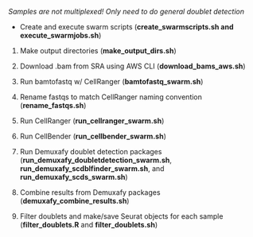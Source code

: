*Samples are not multiplexed! Only need to do general doublet detection*
* Create and execute swarm scripts (**create_swarmscripts.sh and execute_swarmjobs.sh**)
1. Make output directories (**make_output_dirs.sh**)
2. Download .bam from SRA using AWS CLI (**download_bams_aws.sh**)
3. Run bamtofastq w/ CellRanger (**bamtofastq_swarm.sh**)


4. Rename fastqs to match CellRanger naming convention (**rename_fastqs.sh**)
5. Run CellRanger (**run_cellranger_swarm.sh**)
6. Run CellBender (**run_cellbender_swarm.sh**)
7. Run Demuxafy doublet detection packages (**run_demuxafy_doubletdetection_swarm.sh**, **run_demuxafy_scdblfinder_swarm.sh**, and **run_demuxafy_scds_swarm.sh**)
8. Combine results from Demuxafy packages (**demuxafy_combine_results.sh**)
9. Filter doublets and make/save Seurat objects for each sample (**filter_doublets.R** and **filter_doublets.sh**)

